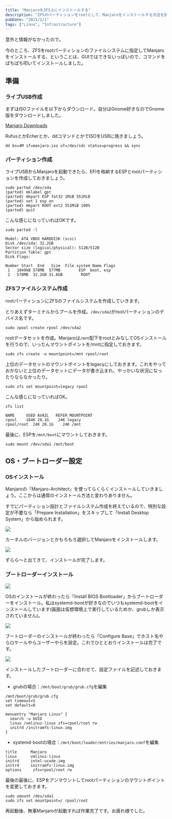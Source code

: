 ```yaml
---
title: "ManjaroをZFS上にインストールする"
description: "ZFSのパーティションをrootとして、Manjaroをインストールする方法を説明します。"
pubDate: "2021/2/1"
tags: ["Linux", "Infrastracture"]
---
```


意外と情報がなかったので。

今のところ、ZFSをrootパーティションのファイルシステムに指定してManjaroをインストールする、ということは、GUIではできないっぽいので、コマンドをぱちぱち叩いてインストールしました。

## 準備

### ライブUSB作成

まずはISOファイルを以下からダウンロード。自分はGnome好きなのでGnome版をダウンロードしました。

[Manjaro Downloads](https://manjaro.org/download/)

RufusとかEcherとか、ddコマンドとかでISOをUSBに焼きましょう。

```shell
dd bs=4M if=manjaro.iso of=/dev/sdc status=progress && sync
```

### パーティション作成

ライブUSBからManjaroを起動できたら、EFIを格納するESPとrootパーティションを作成しておきましょう。

```shell
sudo parted /dev/sda
(parted) mklabel gpt
(parted) mkpart ESP fat32 1MiB 551MiB
(parted) set 1 esp on
(parted) mkpart ROOT ext2 551MiB 100%
(parted) quit
```

こんな感じになっていればOKです。

```shell
sudo parted -l

Model: ATA VBOX HARDDISK (scsi)
Disk /dev/sda: 32.2GB
Sector size (logical/physical): 512B/512B
Partition Table: gpt
Disk Flags: 

Number Start  End   Size  File system Name Flags
 1   1049kB 578MB  577MB        ESP  boot, esp
 2   578MB  32.2GB 31.6GB        ROOT
```

### ZFSファイルシステム作成

rootパーティションにZFSのファイルシステムを作成していきます。

とりあえずターミナルからプールを作成。`/dev/sda2`がrootパーティションのデバイス名です。

```shell
sudo zpool create rpool /dev/sda2
```

rootデータセットを作成。Manjaroは`/mnt`配下をrootとみなしてOSインストールを行うので、いったんマウントポイントを/mntに指定しておきます。

```
sudo zfs create -o mountpoint=/mnt rpool/root
```

上位のデータセットのマウントポイントをlegacyにしておきます。これをやっておかないと上位のデータセットにデータが書き込まれ、やっかいな状況になったりならなかったり。

```
sudo zfs set mountpoint=legacy rpool
```

こんな感じになっていればOK。

```
zfs list

NAME     USED AVAIL   REFER MOUNTPOINT
rpool    184K 28.1G    24K legacy
rpool/root  24K 28.1G    24K /mnt
```

最後に、ESPを`/mnt/boot`にマウントしておきます。

```shell
sudo mount /dev/sda1 /mnt/boot
```

## OS・ブートローダー設定

### OSインストール

Manjaroの「Manjaro-Architect」を使ってらくらくインストールしていきましょう。ここからは通常のインストール方法と変わりありません。

すでにパーティション設計とファイルシステム作成を終えているので、特別な設定が不要なら「Prepare Installation」をスキップして「Install Desktop System」から始められます。

![](/20210201-manjaro-root-zfs/image01.png)

カーネルのバージョンとかもろもろ選択してManjaroをインストールします。

![](/20210201-manjaro-root-zfs/image02.png)

ずらら〜と出てきて、インストールが完了します。

### ブートローダーインストール

![](/20210201-manjaro-root-zfs/image03.png)

OSのインストールが終わったら「Install BIOS Bootloader」からブートローダーをインストール。私はsystemd-bootが好きなのでいつもsystemd-bootをインストールしています(画面は仮想環境上で実行しているためか、grubしか表示されていません)。

![](/20210201-manjaro-root-zfs/image04.png)

ブートローダーのインストールが終わったら「Configure Base」でホスト名やらロケールやらユーザーやらを設定。これでひととおりインストールは完了です。

![](/20210201-manjaro-root-zfs/image05.png)

インストールしたブートローダーに合わせて、設定ファイルを記述しておきます。

- grubの場合：`/mnt/boot/grub/grub.cfg`を編集

```
/mnt/boot/grub/grub.cfg
set timeout=5
set default=0

menuentry "Manjaro Linux" {
  search -u UUID
  linux /vmlinuz-linux zfs=rpool/root rw
  initrd /initramfs-linux.img
}
```

- systemd-bootの場合：`/mnt/boot/loader/entries/manjaro.conf`を編集

```
title      Manjaro
linux      vmlinuz-linux
initrd     intel-ucode.img
initrd     initramfs-linux.img
options     zfs=rpool/root rw
```

最後の最後に、ESPをアンマウントしてrootパーティションのマウントポイントを変更しておきます。

```shell
sudo umount /dev/sda1
sudo zfs set mountpoint=/ rpool/root
```

再起動後、無事Manjaroが起動すれば作業完了です。お疲れ様でした。